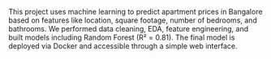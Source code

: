 This project uses machine learning to predict apartment prices in Bangalore based on features like location, square footage, number of bedrooms, and bathrooms.
We performed data cleaning, EDA, feature engineering, and built models including Random Forest (R² = 0.81).
The final model is deployed via Docker and accessible through a simple web interface.
